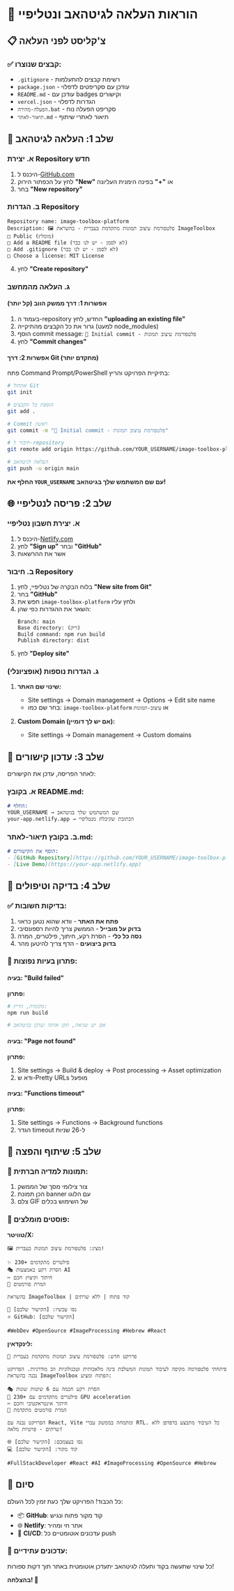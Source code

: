 # 🚀 הוראות העלאה לגיטהאב ונטליפיי

## 📋 צ'קליסט לפני העלאה

### ✅ קבצים שנוצרו:
- `.gitignore` - רשימת קבצים להתעלמות
- `package.json` - עודכן עם סקריפטים לדפלוי
- `README.md` - עודכן עם badges וקישורים
- `vercel.json` - הגדרות לדפלוי
- `הפעלה-מהירה.bat` - סקריפט הפעלה נוח
- `תיאור-לאתר.md` - תיאור לאתרי שיתוף

## 🔄 שלב 1: העלאה לגיטהאב

### א. יצירת Repository חדש
1. היכנס ל-[GitHub.com](https://github.com)
2. לחץ על הכפתור הירוק **"New"** או **"+"** בפינה הימנית העליונה
3. בחר **"New repository"**

### ב. הגדרות Repository
```
Repository name: image-toolbox-platform
Description: 🖼️ פלטפורמת עיצוב תמונות מתקדמת בעברית - בהשראת ImageToolbox
□ Public (מומלץ)
□ Add a README file (לא לסמן - יש לנו כבר)
□ Add .gitignore (לא לסמן - יש לנו כבר)
□ Choose a license: MIT License
```

4. לחץ **"Create repository"**

### ג. העלאה מהמחשב

#### אפשרות 1: דרך ממשק הווב (קל יותר)
1. בעמוד ה-repository החדש, לחץ **"uploading an existing file"**
2. גרור את כל הקבצים מהתיקייה (למעט node_modules)
3. הוסף commit message: `🎉 Initial commit - פלטפורמת עיצוב תמונות`
4. לחץ **"Commit changes"**

#### אפשרות 2: דרך Git (מתקדם יותר)
פתח Command Prompt/PowerShell בתיקיית הפרויקט והריץ:

```bash
# אתחול Git
git init

# הוספת כל הקבצים
git add .

# Commit ראשון
git commit -m "🎉 Initial commit - פלטפורמת עיצוב תמונות"

# חיבור ל-repository
git remote add origin https://github.com/YOUR_USERNAME/image-toolbox-platform.git

# העלאה לגיטהאב
git push -u origin main
```

**החלף את `YOUR_USERNAME` עם שם המשתמש שלך בגיטהאב!**

## 🌐 שלב 2: פריסה לנטליפיי

### א. יצירת חשבון נטליפיי
1. היכנס ל-[Netlify.com](https://netlify.com)
2. לחץ **"Sign up"** ובחר **"GitHub"**
3. אשר את ההרשאות

### ב. חיבור Repository
1. בלוח הבקרה של נטליפיי, לחץ **"New site from Git"**
2. בחר **"GitHub"**
3. חפש את `image-toolbox-platform` ולחץ עליו
4. השאר את ההגדרות כפי שהן:
   ```
   Branch: main
   Base directory: (ריק)
   Build command: npm run build
   Publish directory: dist
   ```
5. לחץ **"Deploy site"**

### ג. הגדרות נוספות (אופציונלי)
1. **שינוי שם האתר:**
   - Site settings → Domain management → Options → Edit site name
   - בחר שם כמו: `image-toolbox-platform` או `עיצוב-תמונות`

2. **Custom Domain (אם יש לך דומיין):**
   - Site settings → Domain management → Custom domains

## 🔧 שלב 3: עדכון קישורים

לאחר הפריסה, עדכן את הקישורים:

### א. בקובץ README.md:
```markdown
# החלף:
YOUR_USERNAME → שם המשתמש שלך בגיטהאב
your-app.netlify.app → הכתובת שקיבלת מנטליפיי
```

### ב. בקובץ תיאור-לאתר.md:
```markdown
# הוסף את הקישורים:
- [GitHub Repository](https://github.com/YOUR_USERNAME/image-toolbox-platform)
- [Live Demo](https://your-app.netlify.app)
```

## 🎯 שלב 4: בדיקה וטיפולים

### ✅ בדיקות חשובות:
1. **פתח את האתר** - וודא שהוא נטען כראוי
2. **בדוק על מובייל** - הממשק צריך להיות רספונסיבי
3. **נסה כל כלי** - הסרת רקע, חיתוך, פילטרים, המרה
4. **בדוק ביצועים** - הדף צריך להיטען מהר

### 🐛 פתרון בעיות נפוצות:

#### בעיה: "Build failed"
**פתרון:**
```bash
# מקומית, הריץ:
npm run build

# אם יש שגיאה, תקן אותה ועדכן בגיטהאב
```

#### בעיה: "Page not found"
**פתרון:**
1. Site settings → Build & deploy → Post processing → Asset optimization
2. ודא ש-Pretty URLs מופעל

#### בעיה: "Functions timeout"
**פתרון:**
1. Site settings → Functions → Background functions
2. הגדר timeout ל-26 שניות

## 📱 שלב 5: שיתוף והפצה

### 🎨 תמונות למדיה חברתית:
1. צור צילומי מסך של הממשק
2. הכן תמונת banner עם הלוגו
3. צלם GIF של השימוש בכלים

### 📝 פוסטים מומלצים:
**טוויטר/X:**
```
🖼️ מציג: פלטפורמת עיצוב תמונות בעברית! 

✨ 230+ פילטרים מתקדמים
🎭 הסרת רקע באמצעות AI
✂️ חיתוך וקיצוץ חכם
🔄 המרת פורמטים

בהשראת ImageToolbox | קוד פתוח | ללא שרתים

👀 נסו עכשיו: [הקישור שלכם]
⭐ GitHub: [הקישור שלכם]

#WebDev #OpenSource #ImageProcessing #Hebrew #React
```

**לינקדאין:**
```
🚀 פרויקט חדש: פלטפורמת עיצוב תמונות מתקדמת בעברית

פיתחתי פלטפורמה מקיפה לעיבוד תמונות המשלבת בינה מלאכותית וטכנולוגיות ווב מודרניות. הפרויקט נבנה בהשראת ImageToolbox הפתוח ומציע:

🎭 הסרת רקע חכמה עם 6 שיטות שונות
🎨 230+ פילטרים מתקדמים עם GPU acceleration  
✂️ חיתוך אינטראקטיבי וחכם
🔄 המרת פורמטים מתקדמת

הפרויקט נבנה עם React, Vite ומתמחה בממשק עברי RTL. כל העיבוד מתבצע בדפדפן ללא שרתים - פרטיות מלאה!

🌐 נסו בעצמכם: [הקישור שלכם]
💻 קוד מקור: [הקישור שלכם]

#FullStackDeveloper #React #AI #ImageProcessing #OpenSource #Hebrew
```

## 🎉 סיום

כל הכבוד! הפרויקט שלך כעת זמין לכל העולם:
- 📦 **GitHub**: קוד מקור פתוח ונגיש
- 🌐 **Netlify**: אתר חי ומהיר
- 🔄 **CI/CD**: עדכונים אוטומטיים כל push

### 🔄 עדכונים עתידיים:
כל שינוי שתעשה בקוד ותעלה לגיטהאב יתעדכן אוטומטית באתר תוך דקות ספורות!

**בהצלחה! 🚀** 